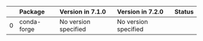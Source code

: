 <!-- markdown-link-check-disable -->

|    | Package     | Version in 7.1.0     | Version in 7.2.0     | Status   |
|---:|:------------|:---------------------|:---------------------|:---------|
|  0 | conda-forge | No version specified | No version specified |          |